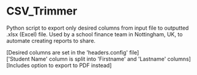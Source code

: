 # CSV_Trimmer
Python script to export only desired columns from input file to outputted .xlsx (Excel) file. Used by a school finance team in Nottingham, UK, to automate creating reports to share.
 
[Desired columns are set in the 'headers.config' file] <br>
['Student Name' column is split into 'Firstname' and 'Lastname' columns] <br>
[Includes option to export to PDF instead] <br>
